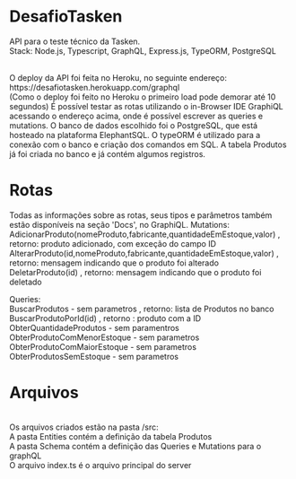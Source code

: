 # DesafioTasken
API para o teste técnico da Tasken.
<br/>
Stack: Node.js, Typescript, GraphQL, Express.js, TypeORM, PostgreSQL

<br/>
O deploy da API foi feita no Heroku, no seguinte endereço: https://desafiotasken.herokuapp.com/graphql
<br/>(Como o deploy foi feito no Heroku o primeiro load pode demorar até 10 segundos) É possível testar as rotas utilizando o in-Browser IDE GraphiQL acessando o endereço acima, onde é possível escrever as queries e mutations. O banco de dados escolhido foi o PostgreSQL, que está hosteado na plataforma ElephantSQL. O typeORM é utilizado para a conexão com o banco e criação dos comandos em SQL. A tabela Produtos já foi criada no banco e já contém algumos registros.
<br/>

# Rotas
Todas as informações sobre as rotas, seus tipos e parâmetros também estão disponíveis na seção 'Docs', no GraphiQL.
Mutations:<br/>
AdicionarProduto(nomeProduto,fabricante,quantidadeEmEstoque,valor) , retorno: produto adicionado, com exceção do campo ID
<br/>
AlterarProduto(id,nomeProduto,fabricante,quantidadeEmEstoque,valor) , retorno: mensagem indicando que o produto foi alterado
<br/>
DeletarProduto(id) , retorno: mensagem indicando que o produto foi deletado
<br/>

Queries:<br/>
BuscarProdutos - sem parametros , retorno: lista de Produtos no banco
<br/>
BuscarProdutoPorId(id) , retorno : produto com a ID
<br/>
ObterQuantidadeProdutos - sem paramentros
<br/>
ObterProdutoComMenorEstoque - sem parametros
<br/>
ObterProdutoComMaiorEstoque - sem parametros
<br/>
ObterProdutosSemEstoque - sem parametros


# Arquivos

<br/>
Os arquivos criados estão na pasta /src:
<br/>
A pasta Entities contém a definição da tabela Produtos
<br/>
A pasta Schema contém a definição das Queries e Mutations para o graphQL
<br/>
O arquivo index.ts é o arquivo principal do server



